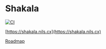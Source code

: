 # Shakala

[![CI](https://github.com/nilscox/shakala/actions/workflows/ci.yml/badge.svg)](https://github.com/nilscox/shakala/actions/workflows/ci.yml)

[https://shakala.nils.cx](https://shakala.nils.cx)

[Roadmap](https://trello.com/b/CfC8aQ80/tasks)
